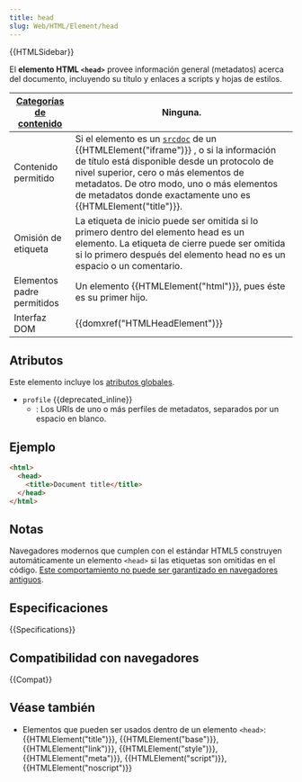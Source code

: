 ```yaml
---
title: head
slug: Web/HTML/Element/head
---
```


{{HTMLSidebar}}

El **elemento HTML `<head>`** provee información general (metadatos) acerca del documento, incluyendo su título y enlaces a scripts y hojas de estilos.

| [Categorías de contenido](/es/docs/Web/Guide/HTML/categorias_de_contenido) | Ninguna.                                                                                                                                                                                                                                                                                                                            |
| -------------------------------------------------------------------------- | ----------------------------------------------------------------------------------------------------------------------------------------------------------------------------------------------------------------------------------------------------------------------------------------------------------------------------------- |
| Contenido permitido                                                        | Si el elemento es un [`srcdoc`](/es/docs/Web/HTML/Element/iframe#srcdoc) de un {{HTMLElement("iframe")}} , o si la información de título está disponible desde un protocolo de nivel superior, cero o más elementos de metadatos. De otro modo, uno o más elementos de metadatos donde exactamente uno es {{HTMLElement("title")}}. |
| Omisión de etiqueta                                                        | La etiqueta de inicio puede ser omitida si lo primero dentro del elemento head es un elemento. La etiqueta de cierre puede ser omitida si lo primero después del elemento head no es un espacio o un comentario.                                                                                                                    |
| Elementos padre permitidos                                                 | Un elemento {{HTMLElement("html")}}, pues éste es su primer hijo.                                                                                                                                                                                                                                                                   |
| Interfaz DOM                                                               | {{domxref("HTMLHeadElement")}}                                                                                                                                                                                                                                                                                                      |

## Atributos

Este elemento incluye los [atributos globales](/es/docs/Web/HTML/Global_attributes).

- `profile` {{deprecated_inline}}
  - : Los URIs de uno o más perfiles de metadatos, separados por un espacio en blanco.

## Ejemplo

```html
<html>
  <head>
    <title>Document title</title>
  </head>
</html>
```

## Notas

Navegadores modernos que cumplen con el estándar HTML5 construyen automáticamente un elemento `<head>` si las etiquetas son omitidas en el código. [Este comportamiento no puede ser garantizado en navegadores antiguos](http://www.stevesouders.com/blog/2010/05/12/autohead-my-first-browserscope-user-test/).

## Especificaciones

{{Specifications}}

## Compatibilidad con navegadores

{{Compat}}

## Véase también

- Elementos que pueden ser usados dentro de un elemento `<head>`: {{HTMLElement("title")}}, {{HTMLElement("base")}}, {{HTMLElement("link")}}, {{HTMLElement("style")}}, {{HTMLElement("meta")}}, {{HTMLElement("script")}}, {{HTMLElement("noscript")}}
